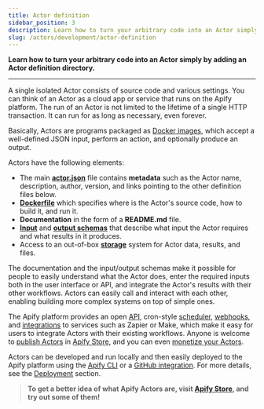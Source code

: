 ```yaml
---
title: Actor definition
sidebar_position: 3
description: Learn how to turn your arbitrary code into an Actor simply by adding an Actor definition directory.
slug: /actors/development/actor-definition
---
```


**Learn how to turn your arbitrary code into an Actor simply by adding an Actor definition directory.**

---

A single isolated Actor consists of source code and various settings. You can think of an Actor as a cloud app or service that runs on the Apify platform. The run of an Actor is not limited to the lifetime of a single HTTP transaction. It can run for as long as necessary, even forever.

Basically, Actors are programs packaged as [Docker images](https://hub.docker.com/), which accept a well-defined JSON input, perform an action, and optionally produce an output.

Actors have the following elements:

- The main **[actor.json](./actor_json.md)** file contains **metadata** such as the Actor name, description, author, version, and links pointing to the other definition files below.
- **[Dockerfile](./dockerfile.md)** which specifies where is the Actor's source code, how to build it, and run it.
- **Documentation** in the form of a **README.md** file.
- **[Input](./input_schema/index.md)** and **[output schemas](./output_schema.md)** that describe what input the Actor requires and what results in it produces.
- Access to an out-of-box **[storage](../../../storage/index.md)** system for Actor data, results, and files.

The documentation and the input/output schemas make it possible for people to easily understand what the Actor does, enter the required inputs both in the user interface or API, and integrate the Actor's results with their other workflows. Actors can easily call and interact with each other, enabling building more complex systems on top of simple ones.

The Apify platform provides an open [API](/api/v2), cron-style [scheduler](../../schedules), [webhooks](../../../integrations/webhooks/index.md), and [integrations](../../integrations) to services such as Zapier or Make, which make it easy for users to integrate Actors with their existing workflows. Anyone is welcome to [publish Actors](/platform/actors/publishing) in [Apify Store](https://apify.com/store), and you can even [monetize your Actors](/platform/actors/publishing/monetize).

Actors can be developed and run locally and then easily deployed to the Apify platform using the [Apify CLI](/cli) or a [GitHub integration](../../../integrations/github.md). For more details, see the [Deployment](../deployment/index.md) section.

> **To get a better idea of what Apify Actors are, visit [Apify Store](https://apify.com/store), and try out some of them!**
